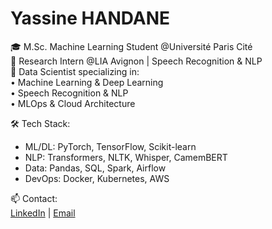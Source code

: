 # Yassine HANDANE
🎓 M.Sc. Machine Learning Student @Université Paris Cité  
🔬 Research Intern @LIA Avignon | Speech Recognition & NLP  
🎯 Data Scientist specializing in:  
   • Machine Learning & Deep Learning  
   • Speech Recognition & NLP  
   • MLOps & Cloud Architecture  

🛠️ Tech Stack:  
- ML/DL: PyTorch, TensorFlow, Scikit-learn  
- NLP: Transformers, NLTK, Whisper, CamemBERT  
- Data: Pandas, SQL, Spark, Airflow  
- DevOps: Docker, Kubernetes, AWS  

📫 Contact:  
[LinkedIn](https://www.linkedin.com/in/yassine-handane/) | [Email](mailto:y.handane@gmail.com)
